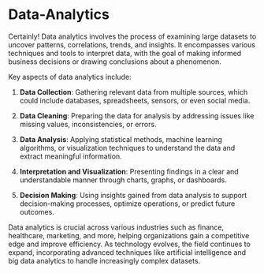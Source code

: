 # Data-Analytics

Certainly! Data analytics involves the process of examining large datasets to uncover patterns, correlations, trends, and insights. It encompasses various techniques and tools to interpret data, with the goal of making informed business decisions or drawing conclusions about a phenomenon.

Key aspects of data analytics include:

1. **Data Collection**: Gathering relevant data from multiple sources, which could include databases, spreadsheets, sensors, or even social media.

2. **Data Cleaning**: Preparing the data for analysis by addressing issues like missing values, inconsistencies, or errors.

3. **Data Analysis**: Applying statistical methods, machine learning algorithms, or visualization techniques to understand the data and extract meaningful information.

4. **Interpretation and Visualization**: Presenting findings in a clear and understandable manner through charts, graphs, or dashboards.

5. **Decision Making**: Using insights gained from data analysis to support decision-making processes, optimize operations, or predict future outcomes.

Data analytics is crucial across various industries such as finance, healthcare, marketing, and more, helping organizations gain a competitive edge and improve efficiency. As technology evolves, the field continues to expand, incorporating advanced techniques like artificial intelligence and big data analytics to handle increasingly complex datasets.
